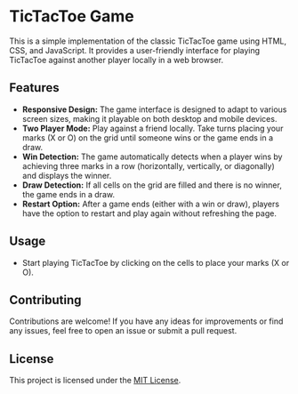 # TicTacToe Game

This is a simple implementation of the classic TicTacToe game using HTML, CSS, and JavaScript. It provides a user-friendly interface for playing TicTacToe against another player locally in a web browser.

## Features

- **Responsive Design:** The game interface is designed to adapt to various screen sizes, making it playable on both desktop and mobile devices.
- **Two Player Mode:** Play against a friend locally. Take turns placing your marks (X or O) on the grid until someone wins or the game ends in a draw.
- **Win Detection:** The game automatically detects when a player wins by achieving three marks in a row (horizontally, vertically, or diagonally) and displays the winner.
- **Draw Detection:** If all cells on the grid are filled and there is no winner, the game ends in a draw.
- **Restart Option:** After a game ends (either with a win or draw), players have the option to restart and play again without refreshing the page.

## Usage

- Start playing TicTacToe by clicking on the cells to place your marks (X or O).

## Contributing

Contributions are welcome! If you have any ideas for improvements or find any issues, feel free to open an issue or submit a pull request.

## License

This project is licensed under the [MIT License](LICENSE).
